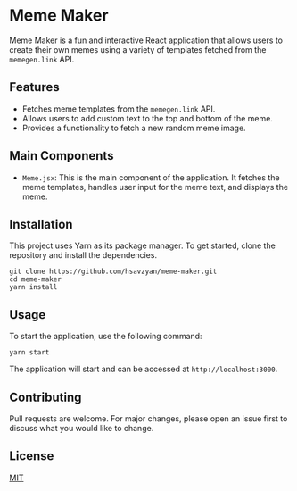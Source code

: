# Meme Maker

Meme Maker is a fun and interactive React application that allows users to create their own memes using a variety of templates fetched from the `memegen.link` API.

## Features

- Fetches meme templates from the `memegen.link` API.
- Allows users to add custom text to the top and bottom of the meme.
- Provides a functionality to fetch a new random meme image.

## Main Components

- `Meme.jsx`: This is the main component of the application. It fetches the meme templates, handles user input for the meme text, and displays the meme.

## Installation

This project uses Yarn as its package manager. To get started, clone the repository and install the dependencies.

    git clone https://github.com/hsavzyan/meme-maker.git
    cd meme-maker
    yarn install

## Usage

To start the application, use the following command:

    yarn start

The application will start and can be accessed at `http://localhost:3000`.

## Contributing

Pull requests are welcome. For major changes, please open an issue first to discuss what you would like to change.

## License

[MIT](https://choosealicense.com/licenses/mit/)
